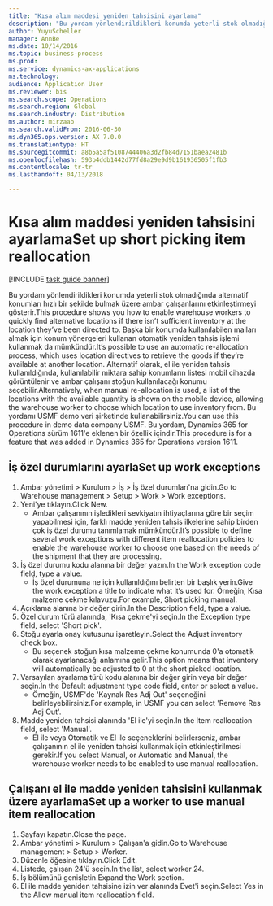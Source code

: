 ```yaml
--- 
title: "Kısa alım maddesi yeniden tahsisini ayarlama"
description: "Bu yordam yönlendirildikleri konumda yeterli stok olmadığında alternatif konumları hızlı bir şekilde bulmak üzere ambar çalışanlarını etkinleştirmeyi gösterir."
author: YuyuScheller
manager: AnnBe
ms.date: 10/14/2016
ms.topic: business-process
ms.prod: 
ms.service: dynamics-ax-applications
ms.technology: 
audience: Application User
ms.reviewer: bis
ms.search.scope: Operations
ms.search.region: Global
ms.search.industry: Distribution
ms.author: mirzaab
ms.search.validFrom: 2016-06-30
ms.dyn365.ops.version: AX 7.0.0
ms.translationtype: HT
ms.sourcegitcommit: a8b5a5af5108744406a3d2fb84d7151baea2481b
ms.openlocfilehash: 593b4ddb1442d77fd8a29e9d9b161936505f1fb3
ms.contentlocale: tr-tr
ms.lasthandoff: 04/13/2018

---
```

# <a name="set-up-short-picking-item-reallocation"></a><span data-ttu-id="da090-103">Kısa alım maddesi yeniden tahsisini ayarlama</span><span class="sxs-lookup"><span data-stu-id="da090-103">Set up short picking item reallocation</span></span>

[!INCLUDE [task guide banner](../../includes/task-guide-banner.md)]

<span data-ttu-id="da090-104">Bu yordam yönlendirildikleri konumda yeterli stok olmadığında alternatif konumları hızlı bir şekilde bulmak üzere ambar çalışanlarını etkinleştirmeyi gösterir.</span><span class="sxs-lookup"><span data-stu-id="da090-104">This procedure shows you how to enable warehouse workers to quickly find alternative locations if there isn’t sufficient inventory at the location they’ve been directed to.</span></span> <span data-ttu-id="da090-105">Başka bir konumda kullanılabilen malları almak için konum yönergeleri kullanan otomatik yeniden tahsis işlemi kullanmak da mümkündür.</span><span class="sxs-lookup"><span data-stu-id="da090-105">It’s possible to use an automatic re-allocation process, which uses location directives to retrieve the goods if they’re available at another location.</span></span> <span data-ttu-id="da090-106">Alternatif olarak, el ile yeniden tahsis kullanıldığında, kullanılabilir miktara sahip konumların listesi mobil cihazda görüntülenir ve ambar çalışanı stoğun kullanılacağı konumu seçebilir.</span><span class="sxs-lookup"><span data-stu-id="da090-106">Alternatively, when manual re-allocation is used, a list of the locations with the available quantity is shown on the mobile device, allowing the warehouse worker to choose which location to use inventory from.</span></span> <span data-ttu-id="da090-107">Bu yordamı USMF demo veri şirketinde kullanabilirsiniz.</span><span class="sxs-lookup"><span data-stu-id="da090-107">You can use this procedure in demo data company USMF.</span></span> <span data-ttu-id="da090-108">Bu yordam, Dynamics 365 for Operations sürüm 1611'e eklenen bir özellik içindir.</span><span class="sxs-lookup"><span data-stu-id="da090-108">This procedure is for a feature that was added in Dynamics 365 for Operations version 1611.</span></span>


## <a name="set-up-work-exceptions"></a><span data-ttu-id="da090-109">İş özel durumlarını ayarla</span><span class="sxs-lookup"><span data-stu-id="da090-109">Set up work exceptions</span></span>
1. <span data-ttu-id="da090-110">Ambar yönetimi > Kurulum > İş > İş özel durumları'na gidin.</span><span class="sxs-lookup"><span data-stu-id="da090-110">Go to Warehouse management > Setup > Work > Work exceptions.</span></span>
2. <span data-ttu-id="da090-111">Yeni'ye tıklayın.</span><span class="sxs-lookup"><span data-stu-id="da090-111">Click New.</span></span>
    * <span data-ttu-id="da090-112">Ambar çalışanının işledikleri sevkiyatın ihtiyaçlarına göre bir seçim yapabilmesi için, farklı madde yeniden tahsis ilkelerine sahip birden çok iş özel durumu tanımlamak mümkündür.</span><span class="sxs-lookup"><span data-stu-id="da090-112">It’s possible to define several work exceptions with different item reallocation policies to enable the warehouse worker to choose one based on the needs of the shipment that they are processing.</span></span>  
3. <span data-ttu-id="da090-113">İş özel durumu kodu alanına bir değer yazın.</span><span class="sxs-lookup"><span data-stu-id="da090-113">In the Work exception code field, type a value.</span></span>
    * <span data-ttu-id="da090-114">İş özel durumuna ne için kullanıldığını belirten bir başlık verin.</span><span class="sxs-lookup"><span data-stu-id="da090-114">Give the work exception a title to indicate what it’s used for.</span></span> <span data-ttu-id="da090-115">Örneğin, Kısa malzeme çekme kılavuzu.</span><span class="sxs-lookup"><span data-stu-id="da090-115">For example, Short picking manual.</span></span>  
4. <span data-ttu-id="da090-116">Açıklama alanına bir değer girin.</span><span class="sxs-lookup"><span data-stu-id="da090-116">In the Description field, type a value.</span></span>
5. <span data-ttu-id="da090-117">Özel durum türü alanında, 'Kısa çekme'yi seçin.</span><span class="sxs-lookup"><span data-stu-id="da090-117">In the Exception type field, select 'Short pick'.</span></span>
6. <span data-ttu-id="da090-118">Stoğu ayarla onay kutusunu işaretleyin.</span><span class="sxs-lookup"><span data-stu-id="da090-118">Select the Adjust inventory check box.</span></span>
    * <span data-ttu-id="da090-119">Bu seçenek stoğun kısa malzeme çekme konumunda 0'a otomatik olarak ayarlanacağı anlamına gelir.</span><span class="sxs-lookup"><span data-stu-id="da090-119">This option means that inventory will automatically be adjusted to 0 at the short picked location.</span></span>  
7. <span data-ttu-id="da090-120">Varsayılan ayarlama türü kodu alanına bir değer girin veya bir değer seçin.</span><span class="sxs-lookup"><span data-stu-id="da090-120">In the Default adjustment type code field, enter or select a value.</span></span>
    * <span data-ttu-id="da090-121">Örneğin, USMF'de 'Kaynak Res Adj Out' seçeneğini belirleyebilirsiniz.</span><span class="sxs-lookup"><span data-stu-id="da090-121">For example, in USMF you can select 'Remove Res Adj Out'.</span></span>  
8. <span data-ttu-id="da090-122">Madde yeniden tahsisi alanında 'El ile'yi seçin.</span><span class="sxs-lookup"><span data-stu-id="da090-122">In the Item reallocation field, select 'Manual'.</span></span>
    * <span data-ttu-id="da090-123">El ile veya Otomatik ve El ile seçeneklerini belirlerseniz, ambar çalışanının el ile yeniden tahsisi kullanmak için etkinleştirilmesi gerekir.</span><span class="sxs-lookup"><span data-stu-id="da090-123">If you select Manual, or Automatic and Manual, the warehouse worker needs to be enabled to use manual reallocation.</span></span>  

## <a name="set-up-a-worker-to-use-manual-item-reallocation"></a><span data-ttu-id="da090-124">Çalışanı el ile madde yeniden tahsisini kullanmak üzere ayarlama</span><span class="sxs-lookup"><span data-stu-id="da090-124">Set up a worker to use manual item reallocation</span></span>
1. <span data-ttu-id="da090-125">Sayfayı kapatın.</span><span class="sxs-lookup"><span data-stu-id="da090-125">Close the page.</span></span>
2. <span data-ttu-id="da090-126">Ambar yönetimi > Kurulum > Çalışan'a gidin.</span><span class="sxs-lookup"><span data-stu-id="da090-126">Go to Warehouse management > Setup > Worker.</span></span>
3. <span data-ttu-id="da090-127">Düzenle öğesine tıklayın.</span><span class="sxs-lookup"><span data-stu-id="da090-127">Click Edit.</span></span>
4. <span data-ttu-id="da090-128">Listede, çalışan 24'ü seçin.</span><span class="sxs-lookup"><span data-stu-id="da090-128">In the list, select worker 24.</span></span>
5. <span data-ttu-id="da090-129">İş bölümünü genişletin.</span><span class="sxs-lookup"><span data-stu-id="da090-129">Expand the Work section.</span></span>
6. <span data-ttu-id="da090-130">El ile madde yeniden tahsisine izin ver alanında Evet'i seçin.</span><span class="sxs-lookup"><span data-stu-id="da090-130">Select Yes in the Allow manual item reallocation field.</span></span>


